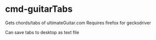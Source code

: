 # cmd-guitarTabs
Gets chords/tabs of ultimateGuitar.com
Requires firefox for geckodriver

Can save tabs to desktop as text file
